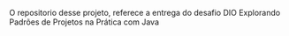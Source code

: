 O repositorio desse projeto, referece a entrega do desafio DIO Explorando Padrões de Projetos na Prática com Java
